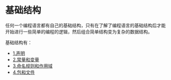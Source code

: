 # 基础结构
任何一个编程语言都有自己的基础结构，只有在了解了编程语言的基础结构后才能开始进行一些简单的编程的逻辑，然后组合简单结构变为复杂的数据结构。

基础结构有：

* [1.声明](1.md)
* [2.常量和变量](2.md)
* [3.命名规则和作用域](3.md)
* [4.包和文件](4.md)
